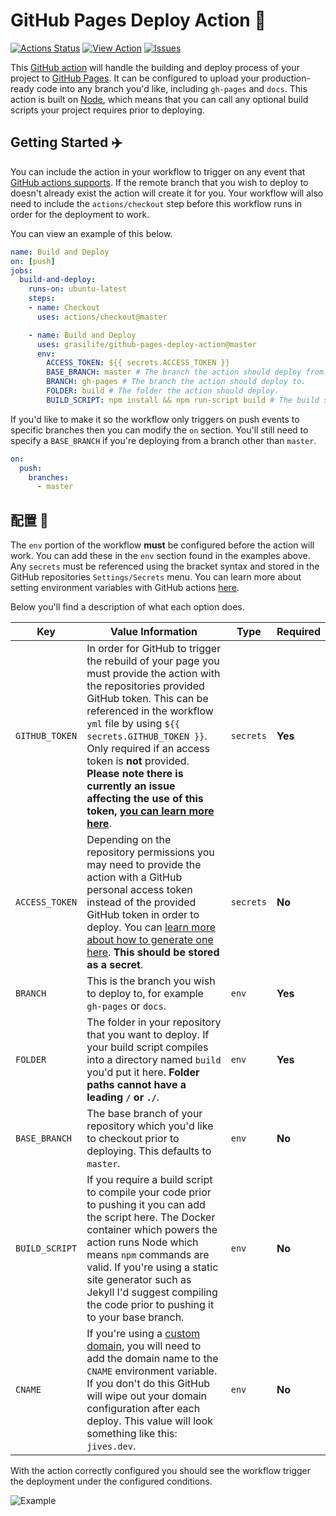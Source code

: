 # GitHub Pages Deploy Action :rocket: 

[![Actions Status](https://github.com/grasilife/github-pages-deploy-action/workflows/integration/badge.svg)](https://github.com/grasilife/github-pages-deploy-action/actions) [![View Action](https://img.shields.io/badge/view-action-blue.svg)](https://github.com/marketplace/actions/deploy-to-github-pages) [![Issues](https://img.shields.io/github/issues/grasilife/github-pages-deploy-action.svg)](https://github.com/grasilife/github-pages-deploy-action/issues)

This [GitHub action](https://github.com/features/actions) will handle the building and deploy process of your project to [GitHub Pages](https://pages.github.com/). It can be configured to upload your production-ready code into any branch you'd like, including `gh-pages` and `docs`. This action is built on [Node](https://nodejs.org/en/), which means that you can call any optional build scripts your project requires prior to deploying.

## Getting Started :airplane:
You can include the action in your workflow to trigger on any event that [GitHub actions supports](https://help.github.com/en/articles/events-that-trigger-workflows). If the remote branch that you wish to deploy to doesn't already exist the action will create it for you. Your workflow will also need to include the `actions/checkout` step before this workflow runs in order for the deployment to work. 

You can view an example of this below.

```yml
name: Build and Deploy
on: [push]
jobs:
  build-and-deploy:
    runs-on: ubuntu-latest
    steps:
    - name: Checkout
      uses: actions/checkout@master

    - name: Build and Deploy
      uses: grasilife/github-pages-deploy-action@master
      env:
        ACCESS_TOKEN: ${{ secrets.ACCESS_TOKEN }}
        BASE_BRANCH: master # The branch the action should deploy from.
        BRANCH: gh-pages # The branch the action should deploy to.
        FOLDER: build # The folder the action should deploy.
        BUILD_SCRIPT: npm install && npm run-script build # The build script the action should run prior to deploying.
```

If you'd like to make it so the workflow only triggers on push events to specific branches then you can modify the `on` section. You'll still need to specify a `BASE_BRANCH` if you're deploying from a branch other than `master`.

```yml
on:
  push:	
    branches:	
      - master
```

## 配置 📁

The `env` portion of the workflow **must** be configured before the action will work. You can add these in the `env` section found in the examples above. Any `secrets` must be referenced using the bracket syntax and stored in the GitHub repositories `Settings/Secrets` menu. You can learn more about setting environment variables with GitHub actions [here](https://help.github.com/en/articles/workflow-syntax-for-github-actions#jobsjob_idstepsenv).

Below you'll find a description of what each option does.

| Key            | Value Information                                                                                                                                                                                                                                                                                                                                                                                                                                          | Type      | Required |
|----------------|------------------------------------------------------------------------------------------------------------------------------------------------------------------------------------------------------------------------------------------------------------------------------------------------------------------------------------------------------------------------------------------------------------------------------------------------------------|-----------|----------|
| `GITHUB_TOKEN` | In order for GitHub to trigger the rebuild of your page you must provide the action with the repositories provided GitHub token. This can be referenced in the workflow `yml` file by using `${{ secrets.GITHUB_TOKEN }}`. Only required if an access token is **not** provided. **Please note there is currently an issue affecting the use of this token, [you can learn more here](https://github.com/grasilife/github-pages-deploy-action/issues/5)**. | `secrets` | **Yes**  |
| `ACCESS_TOKEN` | Depending on the repository permissions you may need to provide the action with a GitHub personal access token instead of the provided GitHub token in order to deploy. You can [learn more about how to generate one here](https://help.github.com/en/articles/creating-a-personal-access-token-for-the-command-line). **This should be stored as a secret**.                                                                                             | `secrets` | **No**   |
| `BRANCH`       | This is the branch you wish to deploy to, for example `gh-pages` or `docs`.                                                                                                                                                                                                                                                                                                                                                                                | `env`     | **Yes**  |
| `FOLDER`       | The folder in your repository that you want to deploy. If your build script compiles into a directory named `build` you'd put it here. **Folder paths cannot have a leading `/` or `./`**.                                                                                                                                                                                                                                                                 | `env`     | **Yes**  |
| `BASE_BRANCH`  | The base branch of your repository which you'd like to checkout prior to deploying. This defaults to `master`.                                                                                                                                                                                                                                                                                                                                             | `env`     | **No**   |
| `BUILD_SCRIPT` | If you require a build script to compile your code prior to pushing it you can add the script here. The Docker container which powers the action runs Node which means `npm` commands are valid. If you're using a static site generator such as Jekyll I'd suggest compiling the code prior to pushing it to your base branch.                                                                                                                            | `env`     | **No**   |
| `CNAME`        | If you're using a [custom domain](https://help.github.com/en/articles/using-a-custom-domain-with-github-pages), you will need to add the domain name to the `CNAME` environment variable. If you don't do this GitHub will wipe out your domain configuration after each deploy. This value will look something like this: `jives.dev`.                                                                                                                    | `env`     | **No**   |

With the action correctly configured you should see the workflow trigger the deployment under the configured conditions.

![Example](screenshot.png)
